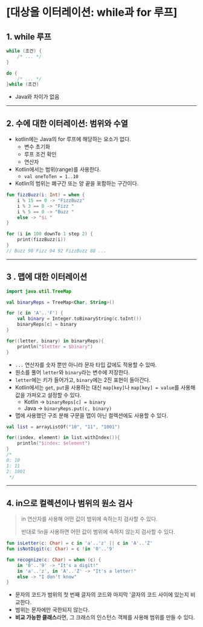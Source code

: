 # [대상을 이터레이션: while과 for 루프]

## 1. while 루프

```kotlin
while (조건) {
    /* ... */
}

do {
    /* ... */
}while (조건)
```
- Java와 차이가 없음

---

## 2. 수에 대한 이터레이션: 범위와 수열

- kotlin에는 Java의 for 루프에 해당하는 요소가 없다.
  - 변수 초기화
  - 루프 조건 확인
  - 연산자
- Kotlin에서는 범위(range)를 사용한다.
  - `val oneToTen = 1..10`
- Kotlin의 범위는 폐구간 또는 양 끝을 포함하는 구간이다.

```kotlin
fun fizzBuzz(i: Int) = when {
    i % 15 == 0 -> "FizzBuzz"
    i % 3 == 0 -> "Fizz "
    i % 5 == 0 -> "Buzz "
    else -> "$i "
}

for (i in 100 downTo 1 step 2) {
    print(fizzBuzz(i))
}
// Buzz 98 Fizz 94 92 FizzBuzz 88 ...
```

---

## 3  . 맵에 대한 이터레이션

```kotlin
import java.util.TreeMap

val binaryReps = TreeMap<Char, String>()

for (c in 'A'..'F') {
    val binary = Integer.toBinaryString(c.toInt())
    binaryReps[c] = binary
}

for((letter, binary) in binaryReps){
    println("$letter = $binary")
}
```
- `...` 연산자를 숫자 뿐만 아니라 문자 타입 값에도 적용할 수 있따.
- 원소를 풀어 `letter`와 `binary`라는 변수에 저장한다.
- `letter`에는 키가 들어가고, `binary`에는 2진 표현이 들아간다.
- Kotlin에서는 `get`, `put`을 사용하는 대신 `map[key]`나 `map[key] = value`를 사용해 값을 가져오고 설정할 수 있다.
  - Kotlin -> `binaryReps[c] = binary`
  - Java -> `binaryReps.put(c, binary)`
- 맵에 사용했던 구조 분해 구문을 맵이 아닌 컬렉션에도 사용할 수 있다.

```kotlin
val list = arrayListOf("10", "11", "1001")

for((index, element) in list.withIndex()){
    println("$index: $element")
}
/*
0: 10
1: 11
2: 1001
 */
```

---

## 4. in으로 컬렉션이나 범위의 원소 검사

> in 연산자를 사용해 어떤 값이 범위에 속하는지 검사할 수 있다.
> 
> 반대로 !in을 사용하면 어떤 값이 범위에 속하지 않는지 검사할 수 있다.

```kotlin
fun isLetter(c: Char) = c in 'a'..'z' || c in 'A'..'Z'
fun isNotDigit(c: Char) = c !in '0'..'9'

fun recognize(c: Char) = when (c) {
    in '0'..'9' -> "It's a digit!"
    in 'a'..'z', in 'A'..'Z' -> "It's a letter!"
    else -> "I don't know"
}
```

- 문자의 코드가 범위의 첫 번째 글자의 코드와 마지막 '글자의 코드 사이에 있는지 비교한다.
- 범위는 문자에만 국한되지 않는다.
- **비교 가능한 클래스**라면, 그 크래스의 인스턴스 객체를 사용해 범위를 만들 수 있다.